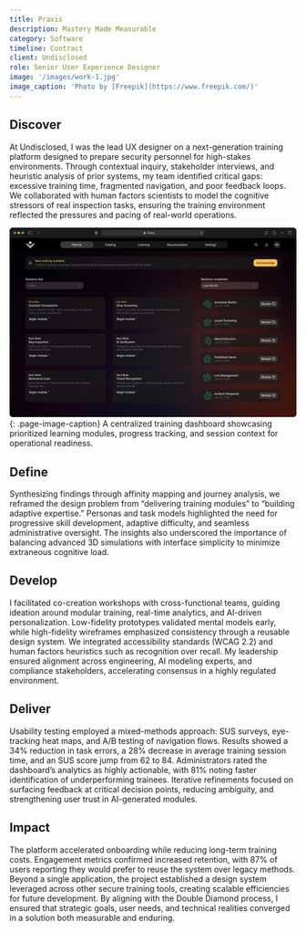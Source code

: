 ```yaml
---
title: Praxis
description: Mastery Made Measurable
category: Software
timeline: Contract
client: Undisclosed
role: Senior User Experience Designer
image: '/images/work-1.jpg'
image_caption: 'Photo by [Freepik](https://www.freepik.com/)'
---
```


## Discover  
At Undisclosed, I was the lead UX designer on a next-generation training platform designed to prepare security personnel for high-stakes environments. Through contextual inquiry, stakeholder interviews, and heuristic analysis of prior systems, my team identified critical gaps: excessive training time, fragmented navigation, and poor feedback loops. We collaborated with human factors scientists to model the cognitive stressors of real inspection tasks, ensuring the training environment reflected the pressures and pacing of real-world operations.

<img src="/images/praxis-planner-mockup.png" loading="lazy" alt="Praxis Planner">
{: .page-image-caption}
A centralized training dashboard showcasing prioritized learning modules, progress tracking, and session context for operational readiness.

## Define  
Synthesizing findings through affinity mapping and journey analysis, we reframed the design problem from “delivering training modules” to “building adaptive expertise.” Personas and task models highlighted the need for progressive skill development, adaptive difficulty, and seamless administrative oversight. The insights also underscored the importance of balancing advanced 3D simulations with interface simplicity to minimize extraneous cognitive load.
<!-- Insert image: persona or journey map -->

## Develop  
I facilitated co-creation workshops with cross-functional teams, guiding ideation around modular training, real-time analytics, and AI-driven personalization. Low-fidelity prototypes validated mental models early, while high-fidelity wireframes emphasized consistency through a reusable design system. We integrated accessibility standards (WCAG 2.2) and human factors heuristics such as recognition over recall. My leadership ensured alignment across engineering, AI modeling experts, and compliance stakeholders, accelerating consensus in a highly regulated environment.
<!-- Insert image: wireframes or component library -->

## Deliver  
Usability testing employed a mixed-methods approach: SUS surveys, eye-tracking heat maps, and A/B testing of navigation flows. Results showed a 34% reduction in task errors, a 28% decrease in average training session time, and an SUS score jump from 62 to 84. Administrators rated the dashboard’s analytics as highly actionable, with 81% noting faster identification of underperforming trainees. Iterative refinements focused on surfacing feedback at critical decision points, reducing ambiguity, and strengthening user trust in AI-generated modules.
<!-- Insert image: usability testing session or analytics dashboard -->

## Impact  
The platform accelerated onboarding while reducing long-term training costs. Engagement metrics confirmed increased retention, with 87% of users reporting they would prefer to reuse the system over legacy methods. Beyond a single application, the project established a design system leveraged across other secure training tools, creating scalable efficiencies for future development. By aligning with the Double Diamond process, I ensured that strategic goals, user needs, and technical realities converged in a solution both measurable and enduring.
<!-- Insert image: final UI mockup or 3D inspection environment -->